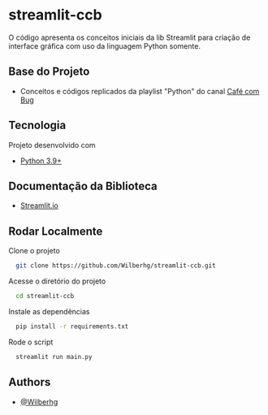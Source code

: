 # streamlit-ccb

O código apresenta os conceitos iniciais da lib Streamlit para criação de interface gráfica com uso da linguagem Python somente.

## Base do Projeto

- Conceitos e códigos replicados da playlist "Python" do canal [Café com Bug](https://www.youtube.com/watch?v=uvBsRSBpA6k&list=PLhna1crYw0SMogdpgsahknQUOmIrr74hY)

## Tecnologia

Projeto desenvolvido com

- [Python 3.9+](https://www.python.org/downloads/release/python-391/)

## Documentação da Biblioteca

- [Streamlit.io](https://docs.streamlit.io/)

## Rodar Localmente

Clone o projeto

```bash
  git clone https://github.com/Wilberhg/streamlit-ccb.git
```

Acesse o diretório do projeto

```bash
  cd streamlit-ccb
```

Instale as dependências

```bash
  pip install -r requirements.txt
```

Rode o script

```bash
  streamlit run main.py
```

## Authors

- [@Wilberhg](https://www.github.com/Wilberhg)
